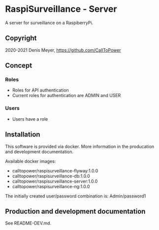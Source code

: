 # RaspiSurveillance - Server

A server for surveillance on a RaspiberryPi.

## Copyright

2020-2021 Denis Meyer, https://github.com/CallToPower

## Concept

### Roles

- Roles for API authentication
- Current roles for authentication are ADMIN and USER

### Users

- Users have a role

## Installation

This software is provided via docker. More information in the producation and development documentation.

Available docker images:

- calltopower/raspisurveillance-flyway:1.0.0
- calltopower/raspisurveillance-db:1.0.0
- calltopower/raspisurveillance-server:1.0.0
- calltopower/raspisurveillance-ng:1.0.0

The initially created user/password combination is: Admin/password1

## Production and development documentation

See README-DEV.md.
